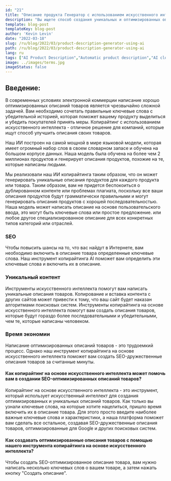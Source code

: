 ```yaml
---
id: "21"
title: "Описание продукта Генератор с использованием искусственного интеллекта"
description: "Вы ищете способ создания уникальных и оптимизированных описаний товаров? Если да, то вам стоит рассмотреть возможность использования копирайтинга на основе искусственного интеллекта. Этот инструмент использует искусственный интеллект для создания описаний товаров, которые соответствуют вашим конкретным ключевым словам."
template: blog-post
templateKey: blog-post
author: 'Kevin Levin'
date: "2022-03-18"
slug: /ru/blog/2022/03/product-description-generator-using-ai
path: /ru/blog/2022/03/product-description-generator-using-ai
lang: ru
tags: ["AI Product Description","Automatic product description","AI clothings Product description"]
image: ../images/terms.jpg
imageStatus: false
---
```

## Введение:
В современных условиях электронной коммерции написание хорошо оптимизированных описаний товаров является чрезвычайно сложной задачей. Вам необходимо сочетать правильные ключевые слова с убедительной историей, которая поможет вашему продукту выделиться и убедить покупателей принять меры. Копирайтинг с использованием искусственного интеллекта - отличное решение для компаний, которые ищут способ улучшить описания своих товаров.


Наш ИИ построен на самой мощной в мире языковой модели, которая имеет огромный набор слов в своем словарном запасе и обучена на большом корпусе данных. Наша модель была обучена на более чем 2 миллионах продуктов и генерирует описания продуктов, похожие на те, которые написаны людьми.

Мы реализовали наш ИИ копирайтинга таким образом, что он может генерировать уникальные описания продуктов для каждого продукта или товара. Таким образом, вам не придется беспокоиться о дублированном контенте или проблемах плагиата, поскольку все ваши описания продуктов будут грамматически правильными и могут генерировать описания продуктов с хорошей последовательностью. Наша модель может написать описание на основе пользовательского ввода, это могут быть ключевые слова или простое предложение. или любое другое специализированное описание для всех конкретных типов категорий или отраслей.

### SEO
Чтобы повысить шансы на то, что вас найдут в Интернете, вам необходимо включить в описание товара определенные ключевые слова. Наш инструмент копирайтинга AI поможет вам определить эти ключевые слова и включить их в описание.

### Уникальный контент
Инструменты искусственного интеллекта помогут вам написать уникальные описания товаров. Копирование и вставка контента с других сайтов может привести к тому, что ваш сайт будет наказан алгоритмами поисковых систем. Инструменты копирайтинга на основе искусственного интеллекта помогут вам создать описания товаров, которые будут гораздо более последовательными и убедительными, чем те, которые написаны человеком.

### Время экономии
Написание оптимизированных описаний товаров - это трудоемкий процесс. Однако наш инструмент копирайтинга на основе искусственного интеллекта поможет вам создать SEO-дружественные описания товаров за считанные минуты.

#### Как копирайтинг на основе искусственного интеллекта может помочь вам в создании SEO-оптимизированных описаний товаров?
Копирайтинг на основе искусственного интеллекта - это инструмент, который использует искусственный интеллект для создания оптимизированных и уникальных описаний товаров. Как только вы узнали ключевые слова, на которые хотите нацелиться, пришло время включить их в описание товара. Для этого просто введите наиболее важные ключевые слова и характеристики, а наша платформа поможет вам сделать все остальное, создавая SEO-дружественные описания товаров, оптимизированные для Google и других поисковых систем.

#### Как создавать оптимизированные описания товаров с помощью нашего инструмента копирайтинга на основе искусственного интеллекта?
Чтобы создать SEO-оптимизированное описание товара, вам нужно написать несколько ключевых слов о вашем товаре, а затем нажать кнопку "Создать описание".



